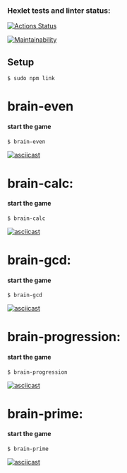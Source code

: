 ### Hexlet tests and linter status:
[![Actions Status](https://github.com/chebotarelli/frontend-project-44/workflows/hexlet-check/badge.svg)](https://github.com/chebotarelli/frontend-project-44/actions)

[![Maintainability](https://api.codeclimate.com/v1/badges/3f8ba94511f062680711/maintainability)](https://codeclimate.com/github/chebotarelli/frontend-project-44/maintainability)

## Setup

```
$ sudo npm link
```

# brain-even
#### start the game

```
$ brain-even
```

[![asciicast](https://asciinema.org/a/d7adF84vIrKYTuhrxSHAexNah.svg)](https://asciinema.org/a/d7adF84vIrKYTuhrxSHAexNah)

# brain-calc:
#### start the game

```
$ brain-calc
```


[![asciicast](https://asciinema.org/a/hb4PTUQ5fIo6veXmCyyhpmTK3.svg)](https://asciinema.org/a/hb4PTUQ5fIo6veXmCyyhpmTK3)

# brain-gcd:
#### start the game

```
$ brain-gcd
```

[![asciicast](https://asciinema.org/a/RM737Vj6fLrWGacvRM74r9FwU.svg)](https://asciinema.org/a/RM737Vj6fLrWGacvRM74r9FwU)

# brain-progression:
#### start the game

```
$ brain-progression
```

[![asciicast](https://asciinema.org/a/nDFUCrEw78Ech4mBIcv48i68X.svg)](https://asciinema.org/a/nDFUCrEw78Ech4mBIcv48i68X)

# brain-prime:
#### start the game

```
$ brain-prime
```

[![asciicast](https://asciinema.org/a/wJz50mRk98lh1a1fxLA8nBlbV.svg)](https://asciinema.org/a/wJz50mRk98lh1a1fxLA8nBlbV)
